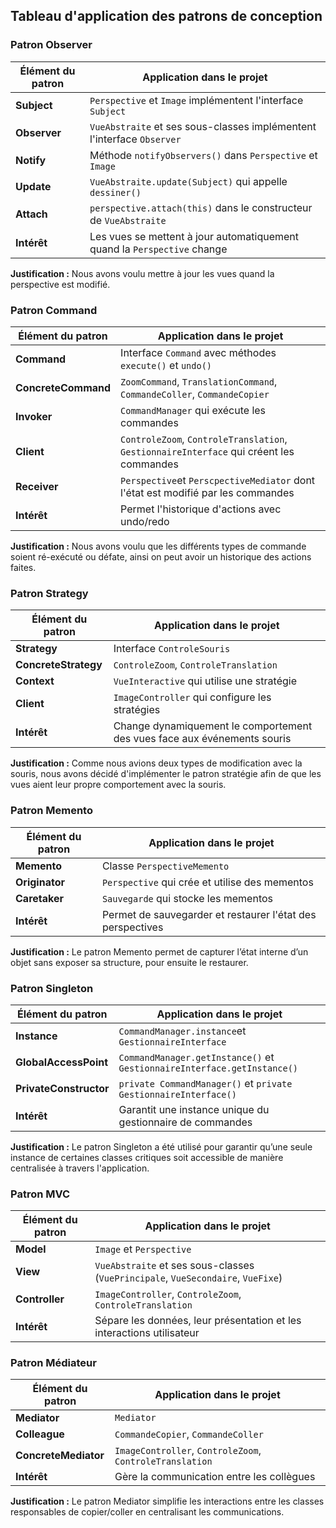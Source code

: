 ## Tableau d'application des patrons de conception

### Patron Observer

| Élément du patron | Application dans le projet |
|-------------------|----------------------------|
| **Subject** | `Perspective` et `Image` implémentent l'interface `Subject` |
| **Observer** | `VueAbstraite` et ses sous-classes implémentent l'interface `Observer` |
| **Notify** | Méthode `notifyObservers()` dans `Perspective` et `Image` |
| **Update** | `VueAbstraite.update(Subject)` qui appelle `dessiner()` |
| **Attach** | `perspective.attach(this)` dans le constructeur de `VueAbstraite` |
| **Intérêt** | Les vues se mettent à jour automatiquement quand la `Perspective` change |

**Justification :** Nous avons voulu mettre à jour les vues quand la perspective est modifié.
### Patron Command

| Élément du patron | Application dans le projet                                                              |
|-------------------|-----------------------------------------------------------------------------------------|
| **Command** | Interface `Command` avec méthodes `execute()` et `undo()`                               |
| **ConcreteCommand** | `ZoomCommand`, `TranslationCommand`, `CommandeColler`, `CommandeCopier`                 |
| **Invoker** | `CommandManager` qui exécute les commandes                                              |
| **Client** | `ControleZoom`, `ControleTranslation`, `GestionnaireInterface` qui créent les commandes |
| **Receiver** | `Perspective`et `PerscpectiveMediator` dont l'état est modifié par les commandes        |
| **Intérêt** | Permet l'historique d'actions avec undo/redo                                            |

**Justification :** Nous avons voulu que les différents types de commande soient ré-exécuté ou défate, ainsi on peut avoir un historique des actions faites.

### Patron Strategy

| Élément du patron | Application dans le projet |
|-------------------|----------------------------|
| **Strategy** | Interface `ControleSouris` |
| **ConcreteStrategy** | `ControleZoom`, `ControleTranslation` |
| **Context** | `VueInteractive` qui utilise une stratégie |
| **Client** | `ImageController` qui configure les stratégies |
| **Intérêt** | Change dynamiquement le comportement des vues face aux événements souris |

**Justification :** Comme nous avions deux types de modification avec la souris, nous avons décidé d'implémenter le patron stratégie afin de que les vues aient leur propre comportement avec la souris. 

### Patron Memento

| Élément du patron | Application dans le projet |
|-------------------|----------------------------|
| **Memento** | Classe `PerspectiveMemento` |
| **Originator** | `Perspective` qui crée et utilise des mementos |
| **Caretaker** | `Sauvegarde` qui stocke les mementos |
| **Intérêt** | Permet de sauvegarder et restaurer l'état des perspectives |

**Justification :** Le patron Memento permet de capturer l’état interne d’un objet sans exposer sa structure, pour ensuite le restaurer.

### Patron Singleton 

| Élément du patron | Application dans le projet                                              |
|-------------------|-------------------------------------------------------------------------|
| **Instance** | `CommandManager.instance`et `GestionnaireInterface`                     |
| **GlobalAccessPoint** | `CommandManager.getInstance()` et `GestionnaireInterface.getInstance()` |
| **PrivateConstructor** | `private CommandManager()` et `private GestionnaireInterface()`         |
| **Intérêt** | Garantit une instance unique du gestionnaire de commandes               |

**Justification :** Le patron Singleton a été utilisé pour garantir qu’une seule instance de certaines classes critiques soit accessible de manière centralisée à travers l'application.

### Patron MVC

| Élément du patron | Application dans le projet |
|-------------------|----------------------------|
| **Model** | `Image` et `Perspective` |
| **View** | `VueAbstraite` et ses sous-classes (`VuePrincipale`, `VueSecondaire`, `VueFixe`) |
| **Controller** | `ImageController`, `ControleZoom`, `ControleTranslation` |
| **Intérêt** | Sépare les données, leur présentation et les interactions utilisateur |

### Patron Médiateur
| Élément du patron     | Application dans le projet                               |
|-----------------------|----------------------------------------------------------|
| **Mediator**          | `Mediator`                                               |
| **Colleague**         | `CommandeCopier`, `CommandeColler`                       |
| **ConcreteMediator**  | `ImageController`, `ControleZoom`, `ControleTranslation` |
| **Intérêt**           | Gère la communication entre les collègues                |

**Justification :** Le patron Mediator simplifie les interactions entre les classes responsables de copier/coller en centralisant les communications.